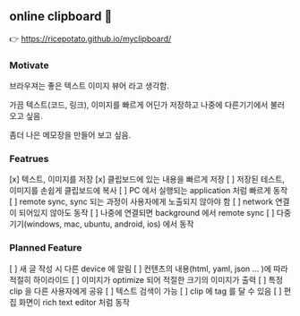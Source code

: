 ## online clipboard 🤩

👉 https://ricepotato.github.io/myclipboard/


### Motivate

브라우져는 좋은 텍스트 이미지 뷰어 라고 생각함.

가끔 텍스트(코드, 링크), 이미지를 빠르게 어딘가 저장하고 나중에 다른기기에서 불러오고 싶음.

좀더 나은 메모장을 만들어 보고 싶음.

### Featrues

[x] 텍스트, 이미지를 저장
[x] 클립보드에 있는 내용을 빠르게 저장
[ ] 저장된 테스트, 이미지를 손쉽게 클립보드에 복사
[ ] PC 에서 실행되는 application 처럼 빠르게 동작
[ ] remote sync, sync 되는 과정이 사용자에게 노출되지 않아야 함
[ ] network 연결이 되어있지 않아도 동작 
[ ] 나중에 연결되면 background 에서 remote sync
[ ] 다중 기기(windows, mac, ubuntu, android, ios) 에서 동작



### Planned Feature

[ ] 새 글 작성 시 다른 device 에 알림
[ ] 컨텐츠의 내용(html, yaml, json ... )에 따라 적절히 하이라이드
[ ] 이미지가 optimize 되어 적절한 크기의 이미지가 출력
[ ] 특정 clip 을 다른 사용자에게 공유
[ ] 텍스트 검색이 가능
[ ] clip 에 tag 를 달 수 있음
[ ] 편집 화면이 rich text editor 처럼 동작



